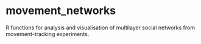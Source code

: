 # movement_networks
R functions for analysis and visualisation of multilayer social networks from movement-tracking experiments.

